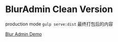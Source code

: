 # BlurAdmin Clean Version

production mode `gulp serve:dist` 最终打包后的内容

[Blur Admin Demo](https://ufologist.github.io/blur-admin-clean/)